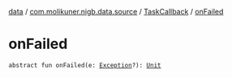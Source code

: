 [data](../../index.md) / [com.molikuner.nigb.data.source](../index.md) / [TaskCallback](index.md) / [onFailed](./on-failed.md)

# onFailed

`abstract fun onFailed(e: `[`Exception`](https://kotlinlang.org/api/latest/jvm/stdlib/kotlin/-exception/index.html)`?): `[`Unit`](https://kotlinlang.org/api/latest/jvm/stdlib/kotlin/-unit/index.html)